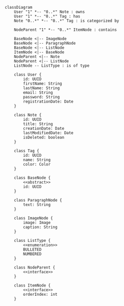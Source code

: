 <!--
    Original template from:
    https://claude.ai/share/2539339f-ea2e-4429-893e-e851c1a7a76f
    [24/03/2025] Revised using template from:
    https://claude.ai/share/5289331f-ee0b-4e37-a5a6-641745b15808

    By: Jorge Arévalo
-->

```mermaid
classDiagram
    User "1" *-- "0..*" Note : owns
    User "1" *-- "0..*" Tag : has
    Note "0..*" *-- "0..*" Tag : is categorized by

    NodeParent "1" *-- "0..*" ItemNode : contains

    BaseNode <|-- ImageNode
    BaseNode <|-- ParagraphNode
    BaseNode <|-- ListNode
    ItemNode <|-- BaseNode
    NodeParent <|-- Note
    NodeParent <|-- ListNode
    ListNode -- ListType : is of type

    class User {
        id: UUID
        firstName: String
        lastName: String
        email: String
        password: String
        registrationDate: Date
    }

    class Note {
        id: UUID
        title: String
        creationDate: Date
        lastModifiedDate: Date
        isDeleted: boolean
    }

    class Tag {
        id: UUID
        name: String
        color: Color
    }

    class BaseNode {
        <<abstract>>
        id: UUID
    }

    class ParagraphNode {
        text: String
    }

    class ImageNode {
        image: Image
        caption: String
    }

    class ListType {
        <<enumeration>>
        BULLETED
        NUMBERED
    }
    
    class NodeParent {
        <<interface>>
    }
    
    class ItemNode {
        <<interface>>
        orderIndex: int
    }
```